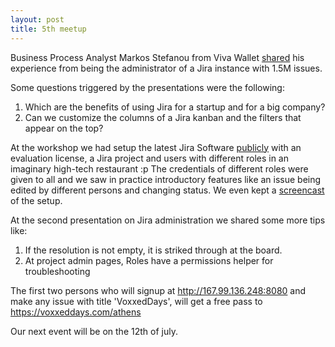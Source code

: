 ```yaml
---
layout: post
title: 5th meetup
---
```



Business Process Analyst Markos Stefanou from Viva Wallet [shared](https://aug.atlassian.com/events/details/atlassian-athens-presents-jira-training-and-workshop) his experience from being the administrator of a Jira instance with 1.5M issues.

Some questions triggered by the presentations were the following:

1. Which are the benefits of using Jira for a startup and for a big company?
2. Can we customize the columns of a Jira kanban and the filters that appear on the top?

At the workshop we had setup the latest Jira Software [publicly](http://167.99.136.248:8080) with an evaluation license, a Jira project and users with different roles in an imaginary high-tech restaurant :p The credentials of different roles were given to all and we saw in practice introductory features like an issue being edited by different persons and changing status. We even kept a [screencast](https://www.youtube.com/watch?v=-q6IfzQScdk) of the setup.

At the second presentation on Jira administration we shared some more tips like:

1. If the resolution is not empty, it is striked through at the board.
2. At project admin pages, Roles have a permissions helper for troubleshooting

The first two persons who will signup at http://167.99.136.248:8080 and make any issue with title 'VoxxedDays', will get a free pass to https://voxxeddays.com/athens

Our next event will be on the 12th of july.

